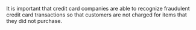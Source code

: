 It is important that credit card companies are able to recognize fraudulent credit card transactions so that customers are not charged for items that they did not purchase.